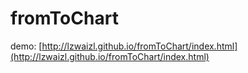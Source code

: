 # fromToChart
demo: [http://lzwaizl.github.io/fromToChart/index.html](http://lzwaizl.github.io/fromToChart/index.html)
